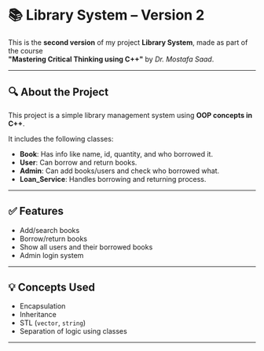 # 📚 Library System – Version 2

This is the **second version** of my project **Library System**, made as part of the course  
**"Mastering Critical Thinking using C++"** by *Dr. Mostafa Saad*.

---

## 🔍 About the Project

This project is a simple library management system using **OOP concepts in C++**.

It includes the following classes:

- **Book**: Has info like name, id, quantity, and who borrowed it.
- **User**: Can borrow and return books.
- **Admin**: Can add books/users and check who borrowed what.
- **Loan_Service**: Handles borrowing and returning process.

---

## ✅ Features

- Add/search books
- Borrow/return books
- Show all users and their borrowed books
- Admin login system

---

## 💡 Concepts Used

- Encapsulation
- Inheritance
- STL (`vector`, `string`)
- Separation of logic using classes

---


